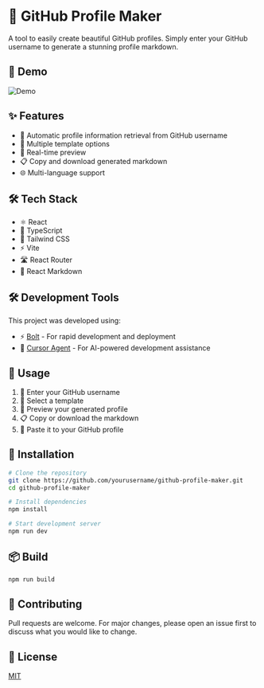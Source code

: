 # 🎨 GitHub Profile Maker

A tool to easily create beautiful GitHub profiles. Simply enter your GitHub username to generate a stunning profile markdown.

## 🎥 Demo

![Demo](demo.gif)

## ✨ Features

- 🔄 Automatic profile information retrieval from GitHub username
- 🎯 Multiple template options
- 👀 Real-time preview
- 📋 Copy and download generated markdown
- 🌐 Multi-language support

## 🛠️ Tech Stack

- ⚛️ React
- 📘 TypeScript
- 🎨 Tailwind CSS
- ⚡ Vite
- 🛣️ React Router
- 📝 React Markdown

## 🛠️ Development Tools

This project was developed using:

- ⚡ [Bolt](https://bolt.new) - For rapid development and deployment
- 🤖 [Cursor Agent](https://cursor.sh) - For AI-powered development assistance

## 📖 Usage

1. 🔑 Enter your GitHub username
2. 🎯 Select a template
3. 👀 Preview your generated profile
4. 📋 Copy or download the markdown
5. 📝 Paste it to your GitHub profile

## 🚀 Installation

```bash
# Clone the repository
git clone https://github.com/yourusername/github-profile-maker.git
cd github-profile-maker

# Install dependencies
npm install

# Start development server
npm run dev
```

## 📦 Build

```bash
npm run build
```

## 🤝 Contributing

Pull requests are welcome. For major changes, please open an issue first to discuss what you would like to change.

## 📄 License

[MIT](https://choosealicense.com/licenses/mit/)
